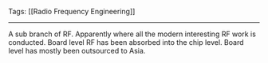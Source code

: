 Tags: [[Radio Frequency Engineering]]
___
A sub branch of RF. Apparently where all the modern interesting RF work is conducted. Board level RF has been absorbed into the chip level. Board level has mostly been outsourced to Asia. 
